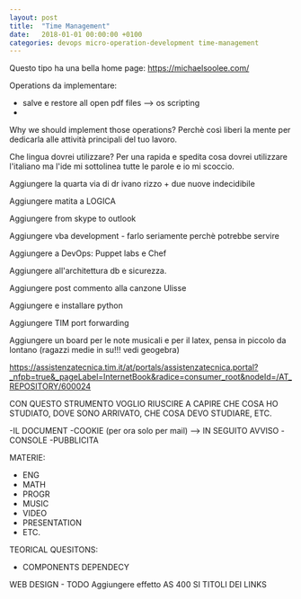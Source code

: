 ```yaml
---
layout: post
title:  "Time Management"
date:   2018-01-01 00:00:00 +0100
categories: devops micro-operation-development time-management
---
```


Questo tipo ha una bella home page: https://michaelsoolee.com/

Operations da implementare:
- salve e restore all open pdf files --> os scripting
-

Why we should implement those operations?
Perchè così liberi la mente per dedicarla alle attività principali del tuo
lavoro.

Che lingua dovrei utilizzare?
Per una rapida e spedita cosa dovrei utilizzare l'italiano ma l'ide mi
sottolinea tutte le parole e io mi scoccio.


Aggiungere la quarta via di dr ivano rizzo + due nuove indecidibile

Aggiungere matita a LOGICA

Aggiungere from skype to outlook

Aggiungere vba development - farlo seriamente perchè potrebbe servire

Aggiungere a DevOps: Puppet labs e Chef

Aggiungere all'architettura db e sicurezza.

Aggiungere post commento alla canzone Ulisse

Aggiungere e installare python

Aggiungere TIM port forwarding

Aggiungere un board per le note musicali e per il latex, pensa in piccolo da
lontano (ragazzi medie in su!!! vedi geogebra)


https://assistenzatecnica.tim.it/at/portals/assistenzatecnica.portal?_nfpb=true&_pageLabel=InternetBook&radice=consumer_root&nodeId=/AT_REPOSITORY/600024


CON QUESTO STRUMENTO VOGLIO RIUSCIRE A CAPIRE CHE COSA HO STUDIATO, DOVE
SONO ARRIVATO, CHE COSA DEVO STUDIARE, ETC.

-IL DOCUMENT
-COOKIE (per ora solo per mail) --> IN SEGUITO AVVISO
-CONSOLE
-PUBBLICITA

MATERIE:
  - ENG
  - MATH
  - PROGR
  - MUSIC
  - VIDEO
  - PRESENTATION
  - ETC.

TEORICAL QUESITONS:
  - COMPONENTS DEPENDECY


WEB DESIGN - TODO
Aggiungere effetto AS 400 SI TITOLI DEI LINKS
